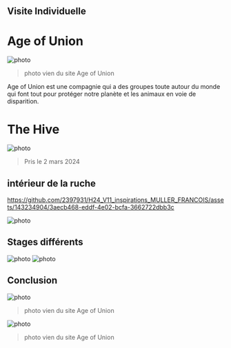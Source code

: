 ## Visite Individuelle
# Age of Union
![photo](media/age_of_union_dehors.jpg) 
> photo vien du site Age of Union

Age of Union est une compagnie qui a des groupes toute autour du monde qui font tout pour protéger notre planète et les animaux en voie de disparition.

# The Hive
![photo](media/photo_the_hive_complete_2.JPG)
> Pris le 2 mars 2024

## intérieur de la ruche
https://github.com/2397931/H24_V11_inspirations_MULLER_FRANCOIS/assets/143234904/3aecb468-eddf-4e02-bcfa-3662722dbb3c

![photo](media/photo_interieure_the_hive_2.JPG)

## Stages différents
![photo](media/photo_ecran_tactile_ouvert.JPG)
![photo](media/photo_mur_avec_ecran_tactille.jpg)

## Conclusion
![photo](media/image_the_hive_et_mur.jpg)
> photo vien du site Age of Union

![photo](media/photo_the_hive_complete_2.JPG)
> photo vien du site Age of Union
